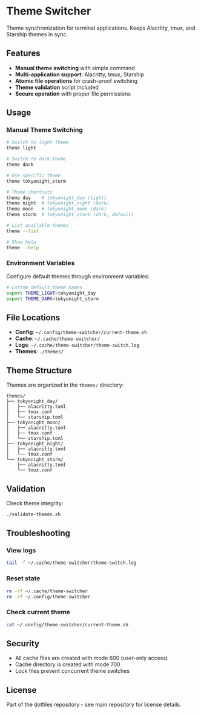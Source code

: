 # Theme Switcher

Theme synchronization for terminal applications. Keeps Alacritty, tmux, and Starship themes in sync.

## Features

- **Manual theme switching** with simple command
- **Multi-application support**: Alacritty, tmux, Starship  
- **Atomic file operations** for crash-proof switching
- **Theme validation** script included
- **Secure operation** with proper file permissions

## Usage

### Manual Theme Switching

```bash
# Switch to light theme
theme light

# Switch to dark theme  
theme dark

# Use specific theme
theme tokyonight_storm

# Theme shortcuts
theme day    # tokyonight_day (light)
theme night  # tokyonight_night (dark)
theme moon   # tokyonight_moon (dark)
theme storm  # tokyonight_storm (dark, default)

# List available themes
theme --list

# Show help
theme --help
```

### Environment Variables

Configure default themes through environment variables:

```bash
# Custom default theme names
export THEME_LIGHT=tokyonight_day
export THEME_DARK=tokyonight_storm
```

## File Locations

- **Config**: `~/.config/theme-switcher/current-theme.sh`
- **Cache**: `~/.cache/theme-switcher/`
- **Logs**: `~/.cache/theme-switcher/theme-switch.log`
- **Themes**: `./themes/`

## Theme Structure

Themes are organized in the `themes/` directory:

```
themes/
├── tokyonight_day/
│   ├── alacritty.toml
│   ├── tmux.conf
│   └── starship.toml
├── tokyonight_moon/
│   ├── alacritty.toml
│   ├── tmux.conf
│   └── starship.toml
├── tokyonight_night/
│   ├── alacritty.toml
│   └── tmux.conf
└── tokyonight_storm/
    ├── alacritty.toml
    └── tmux.conf
```

## Validation

Check theme integrity:

```bash
./validate-themes.sh
```

## Troubleshooting

### View logs

```bash
tail -f ~/.cache/theme-switcher/theme-switch.log
```

### Reset state

```bash
rm -rf ~/.cache/theme-switcher
rm -rf ~/.config/theme-switcher
```

### Check current theme

```bash
cat ~/.config/theme-switcher/current-theme.sh
```

## Security

- All cache files are created with mode 600 (user-only access)
- Cache directory is created with mode 700
- Lock files prevent concurrent theme switches

## License

Part of the dotfiles repository - see main repository for license details.